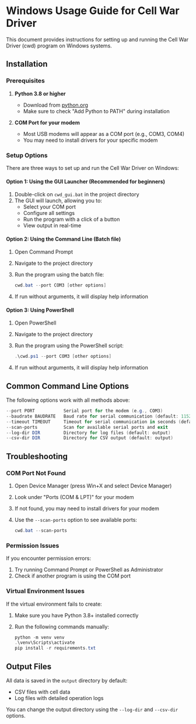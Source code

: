 # Windows Usage Guide for Cell War Driver

This document provides instructions for setting up and running the Cell War Driver (cwd) program on Windows systems.

## Installation

### Prerequisites

1. **Python 3.8 or higher**
   - Download from [python.org](https://www.python.org/downloads/)
   - Make sure to check "Add Python to PATH" during installation

2. **COM Port for your modem**
   - Most USB modems will appear as a COM port (e.g., COM3, COM4)
   - You may need to install drivers for your specific modem

### Setup Options

There are three ways to set up and run the Cell War Driver on Windows:

#### Option 1: Using the GUI Launcher (Recommended for beginners)

1. Double-click on `cwd_gui.bat` in the project directory
2. The GUI will launch, allowing you to:
   - Select your COM port
   - Configure all settings
   - Run the program with a click of a button
   - View output in real-time

#### Option 2: Using the Command Line (Batch file)

1. Open Command Prompt
2. Navigate to the project directory
3. Run the program using the batch file:

   ```powershell
   cwd.bat --port COM3 [other options]
   ```

4. If run without arguments, it will display help information

#### Option 3: Using PowerShell

1. Open PowerShell
2. Navigate to the project directory
3. Run the program using the PowerShell script:

   ```powershell
   .\cwd.ps1 --port COM3 [other options]
   ```

4. If run without arguments, it will display help information

## Common Command Line Options

The following options work with all methods above:

```powershell
--port PORT           Serial port for the modem (e.g., COM3)
--baudrate BAUDRATE   Baud rate for serial communication (default: 115200)
--timeout TIMEOUT     Timeout for serial communication in seconds (default: 1.0)
--scan-ports          Scan for available serial ports and exit
--log-dir DIR         Directory for log files (default: output)
--csv-dir DIR         Directory for CSV output (default: output)
```

## Troubleshooting

### COM Port Not Found

1. Open Device Manager (press Win+X and select Device Manager)
2. Look under "Ports (COM & LPT)" for your modem
3. If not found, you may need to install drivers for your modem
4. Use the `--scan-ports` option to see available ports:

   ```powershell
   cwd.bat --scan-ports
   ```

### Permission Issues

If you encounter permission errors:

1. Try running Command Prompt or PowerShell as Administrator
2. Check if another program is using the COM port

### Virtual Environment Issues

If the virtual environment fails to create:

1. Make sure you have Python 3.8+ installed correctly
2. Run the following commands manually:

   ```powershell
   python -m venv venv
   .\venv\Scripts\activate
   pip install -r requirements.txt
   ```

## Output Files

All data is saved in the `output` directory by default:

- CSV files with cell data
- Log files with detailed operation logs

You can change the output directory using the `--log-dir` and `--csv-dir` options.
